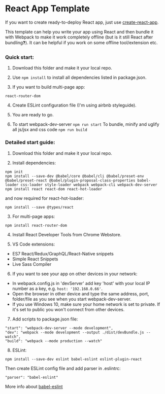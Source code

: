 # React App Template

If you want to create ready-to-deploy React app, just use [create-react-app](https://github.com/facebook/create-react-app).

This template can help you write your app using React and then bundle it with Webpack to make it work completely offline (but is it still React after bundling:question:). It can be helpful if you work on some offline tool/extension etc.

### Quick start:

1. Download this folder and make it your local repo.

2. Use ```npm install``` to install all dependencies listed in package.json.

3. If you want to build multi-page app:
```
react-router-dom
```

4. Create ESLint configuration file (I'm using airbnb styleguide).

5. You are ready to go.

6. To start webpack-dev-server ```npm run start```
To bundle, minify and uglify all js/jsx and css code ```npm run build```

### Detailed start guide:

1. Download this folder and make it your local repo.

2. Install dependencies:
```
npm init
npm install --save-dev @babel/core @babel/cli @babel/preset-env @babel/preset-react @babel/plugin-proposal-class-properties babel-loader css-loader style-loader webpack webpack-cli webpack-dev-server
npm install react react-dom react-hot-loader
```
and now required for react-hot-loader:
```
npm install --save @types/react
```

3. For multi-page apps:
```
npm install react-router-dom
```

4. Install React Developer Tools from Chrome Webstore.

5. VS Code extensions:
- ES7 React/Redux/GraphQL/React-Native snippets
- Simple React Snippets
- Live Sass Compiler

6. If you want to see your app on other devices in your network:
* In webpack.config.js in 'devServer' add key 'host' with your local IP number as a key, e.g. ```host: '192.168.0.66'```.
* Open the browser in other device and type the same address, port, folder/file as you see when you start webpack-dev-server.
* If you use Windows 10, make sure your home network is set to private. If it's set to public you won't connect from other devices.

7. Add scripts to package.json file:
```
"start": "webpack-dev-server --mode development",
"dev": "webpack --mode development --output ./dist/devBundle.js --watch",
"build": "webpack --mode production --watch"
```

8. ESLint:
```
npm install --save-dev eslint babel-eslint eslint-plugin-react
```
Then create ESLint config file and add parser in .eslintrc:
```
"parser": "babel-eslint"
```
More info about [babel-eslint](https://github.com/babel/babel-eslint)
